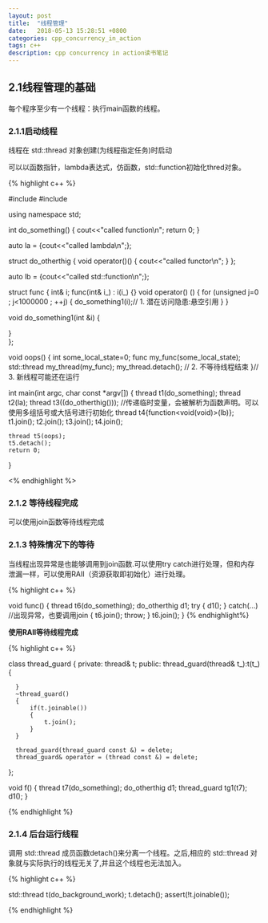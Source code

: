 ```yaml
---
layout: post
title:  "线程管理"
date:   2018-05-13 15:28:51 +0800
categories: cpp_concurrency_in_action
tags: c++
description: cpp concurrency in action读书笔记
---
```


## 2.1线程管理的基础

每个程序至少有一个线程：执行main函数的线程。

### 2.1.1启动线程

线程在 std::thread 对象创建(为线程指定任务)时启动

可以以函数指针，lambda表达式，仿函数，std::function初始化thred对象。

{% highlight c++ %}

#include <iostream>
#include <thread>

using namespace std;

int do_something()
{
    cout<<"called function\n";
    return 0;
}

auto la = [](){cout<<"called lambda\n";};

struct do_otherthig
{
    void operator()()
    {
        cout<<"called functor\n";
    }
};

auto lb = [](){cout<<"called std::function\n";};

struct func 
{
  int& i;
  func(int& i_) : i(i_) {}
  void operator() ()
  {
    for (unsigned j=0 ; j<1000000 ; ++j)
    {
      do_something1(i);// 1. 潜在访问隐患:悬空引用
    }
  }

  void do_something1(int &i)
  {
      
  }   
};


void oops() 
{
  int some_local_state=0;
  func my_func(some_local_state);
  std::thread my_thread(my_func); 
  my_thread.detach(); // 2. 不等待线程结束
}// 3. 新线程可能还在运行

int main(int argc, char const *argv[])
{
    thread t1(do_something);
    thread t2(la);
    thread t3((do_otherthig()));       //传递临时变量，会被解析为函数声明。可以使用多组括号或大括号进行初始化
    thread t4{function<void(void)>(lb)};
    t1.join();
    t2.join();
    t3.join();
    t4.join();
    
    thread t5(oops);
    t5.detach();
    return 0;
}

<% endhighlight %>

### 2.1.2 等待线程完成

可以使用join函数等待线程完成


### 2.1.3 特殊情况下的等待

当线程出现异常是也能够调用到join函数.可以使用try catch进行处理，但和内存泄漏一样，可以使用RAII（资源获取即初始化）进行处理。

{% highlight c++ %}

void func()
{
    thread t6(do_something);
    do_otherthig d1;
    try
    {
        d1();
    }
    catch(...)       //出现异常，也要调用join
    {
        t6.join();
        throw;
    }
    t6.join();
}
{% endhighlight%}

**使用RAII等待线程完成**

{% highlight c++ %}

class thread_guard
{
    private:
      thread& t;
    public:
      thread_guard(thread& t_):t(t_)
      {

      }
      ~thread_guard()
      {
          if(t.joinable())
          {
              t.join();
          }
      }

      thread_guard(thread_guard const &) = delete;
      thread_guard& operator = (thread const &) = delete;
};

void f()
{
    thread t7(do_something);
    do_otherthig d1;
    thread_guard tg1(t7);
    d1();
}

{% endhighlight %}

### 2.1.4 后台运行线程

调用 std::thread 成员函数detach()来分离一个线程。之后,相应的 std::thread 对象就与实际执行的线程无关了,并且这个线程也无法加入。

{% highlight c++ %}

std::thread t(do_background_work);t.detach();assert(!t.joinable());

{% endhighlight %}
